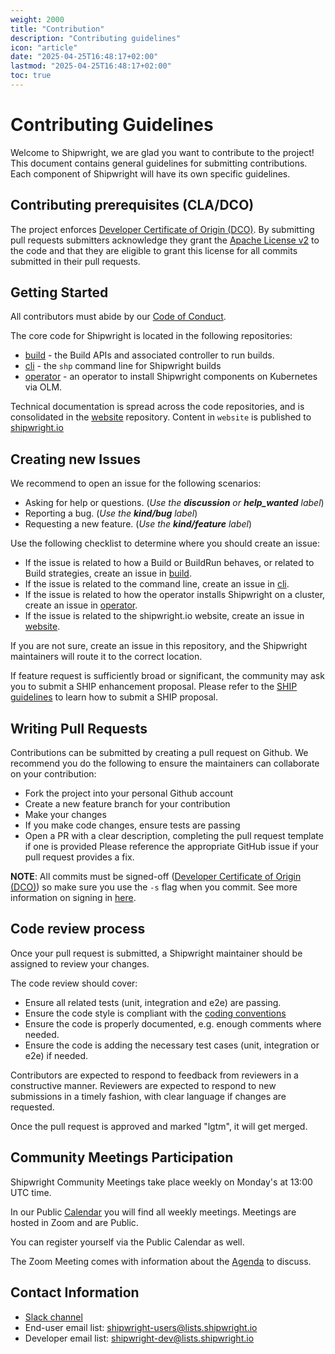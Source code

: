 ```yaml
---
weight: 2000
title: "Contribution"
description: "Contributing guidelines"
icon: "article"
date: "2025-04-25T16:48:17+02:00"
lastmod: "2025-04-25T16:48:17+02:00"
toc: true
---
```

<!--
Copyright The Shipwright Contributors

SPDX-License-Identifier: Apache-2.0
-->


# Contributing Guidelines

Welcome to Shipwright, we are glad you want to contribute to the project!
This document contains general guidelines for submitting contributions.
Each component of Shipwright will have its own specific guidelines.

## Contributing prerequisites (CLA/DCO)

The project enforces [Developer Certificate of Origin (DCO)](https://wiki.linuxfoundation.org/dco).
By submitting pull requests submitters acknowledge they grant the
[Apache License v2](./LICENSE) to the code and that they are eligible to grant this license for all commits submitted in their pull requests.

## Getting Started

All contributors must abide by our [Code of Conduct](/CODE_OF_CONDUCT.md).

The core code for Shipwright is located in the following repositories:

* [build](https://github.com/shipwright-io/build) - the Build APIs and associated controller to run builds.
* [cli](https://github.com/shipwright-io/cli) - the `shp` command line for Shipwright builds
* [operator](https://github.com/shipwright-io/operator) - an operator to install Shipwright components on Kubernetes via OLM.

Technical documentation is spread across the code repositories, and is consolidated in the [website](https://github.com/shipwright-io/website) repository.
Content in `website` is published to [shipwright.io](https://shipwright.io)

## Creating new Issues

We recommend to open an issue for the following scenarios:

- Asking for help or questions. (_Use the **discussion** or **help_wanted** label_)
- Reporting a bug. (_Use the **kind/bug** label_)
- Requesting a new feature. (_Use the **kind/feature** label_)

Use the following checklist to determine where you should create an issue:

- If the issue is related to how a Build or BuildRun behaves, or related to Build strategies, create an issue in [build](https://github.com/shipwright-io/build).
- If the issue is related to the command line, create an issue in [cli](https://github.com/shipwright-io/cli).
- If the issue is related to how the operator installs Shipwright on a cluster, create an issue in [operator](https://github.com/shipwright-io/operator).
- If the issue is related to the shipwright.io website, create an issue in [website](https://github.com/shipwright-io/website).

If you are not sure, create an issue in this repository, and the Shipwright maintainers will route it to the correct location.

If feature request is sufficiently broad or significant, the community may ask you to submit a SHIP enhancement proposal.
Please refer to the [SHIP guidelines](/ships/README.md) to learn how to submit a SHIP proposal.

## Writing Pull Requests

Contributions can be submitted by creating a pull request on Github.
We recommend you do the following to ensure the maintainers can collaborate on your contribution:

- Fork the project into your personal Github account
- Create a new feature branch for your contribution
- Make your changes
- If you make code changes, ensure tests are passing
- Open a PR with a clear description, completing the pull request template if one is provided
  Please reference the appropriate GitHub issue if your pull request provides a fix.

**NOTE**: All commits must be signed-off ([Developer Certificate of Origin (DCO)](https://wiki.linuxfoundation.org/dco)) so make sure you use the `-s` flag when you commit. See more information on signing in [here](https://github.com/apps/dco).

## Code review process

Once your pull request is submitted, a Shipwright maintainer should be assigned to review your changes.

The code review should cover:

- Ensure all related tests (unit, integration and e2e) are passing.
- Ensure the code style is compliant with the [coding conventions](https://github.com/kubernetes/community/blob/master/contributors/guide/coding-conventions.md)
- Ensure the code is properly documented, e.g. enough comments where needed.
- Ensure the code is adding the necessary test cases (unit, integration or e2e) if needed.

Contributors are expected to respond to feedback from reviewers in a constructive manner.
Reviewers are expected to respond to new submissions in a timely fashion, with clear language if changes are requested.

Once the pull request is approved and marked "lgtm", it will get merged.

## Community Meetings Participation

Shipwright Community Meetings take place weekly on Monday's at 13:00 UTC time.

In our Public [Calendar](https://zoom-lfx.platform.linuxfoundation.org/meetings/shipwright) you will find all weekly meetings.
Meetings are hosted in Zoom and are Public. 

You can register yourself via the Public Calendar as well.

The Zoom Meeting comes with information about the [Agenda](https://docs.google.com/document/d/10tDPl_t2-7NcxmI1Iy50dIGPIRIdIUh8v6qp1iH3wLc/edit?usp=sharing) to discuss.

## Contact Information

- [Slack channel](https://kubernetes.slack.com/archives/C019ZRGUEJC)
- End-user email list: [shipwright-users@lists.shipwright.io](https://lists.cncf.io/g/shipwright-users/join)
- Developer email list: [shipwright-dev@lists.shipwright.io](https://lists.cncf.io/g/shipwright-dev/join)
